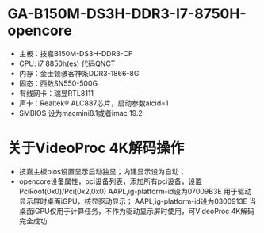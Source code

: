 # GA-B150M-DS3H-DDR3-I7-8750H-opencore
+ 主板：技嘉B150M-DS3H-DDR3-CF
+ CPU:  i7 8850h(es) 代码QNCT
+ 内存：金士顿骇客神条DDR3-1866-8G
+ 固态：西数SN550-500G
+ 有线网卡：瑞昱RTL8111
+ 声卡：Realtek® ALC887芯片，启动参数alcid=1
+ SMBIOS 设为macmini8.1或者imac 19.2
# 关于VideoProc 4K解码操作
+ 技嘉主板bios设置显示启动独显；内建显示设为自动；
+ opencore设备属性，pci设备列表，添加所有pci设备，设置PciRoot(0x0)/Pci(0x2,0x0)  AAPL,ig-platform-id设为07009B3E	用于驱动显示屏时桌面iGPU，核显驱动显示；
AAPL,ig-platform-id设为0300913E	当桌面iGPU仅用于计算任务，不作为驱动显示屏时使用，可VideoProc 4K解码完全成功

